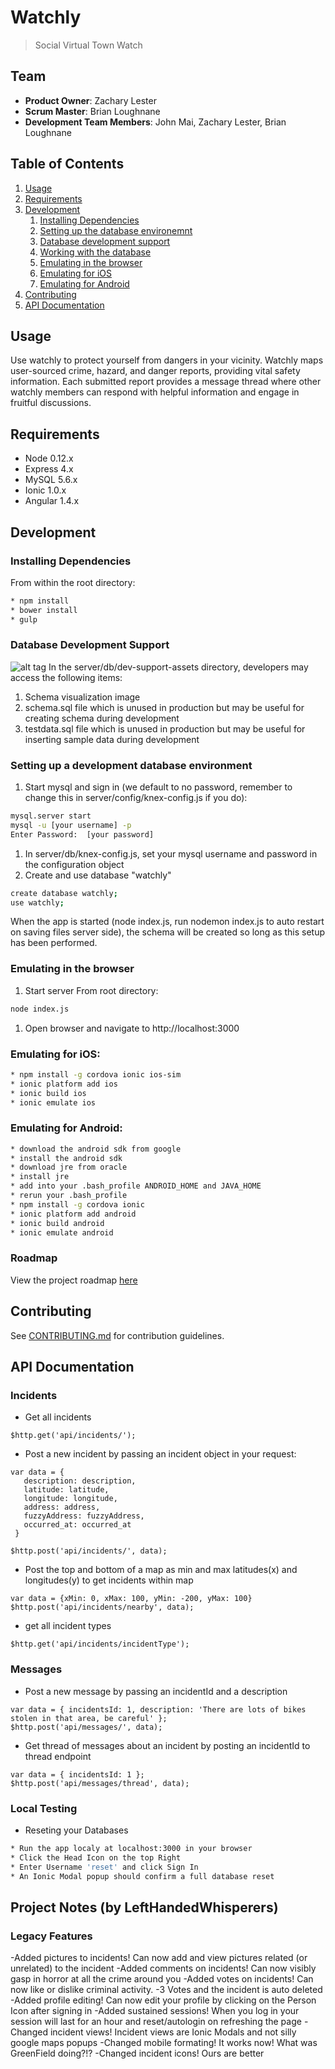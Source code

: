 # Watchly

> Social Virtual Town Watch

## Team

  - __Product Owner__: Zachary Lester
  - __Scrum Master__: Brian Loughnane
  - __Development Team Members__: John Mai, Zachary Lester, Brian Loughnane

## Table of Contents

1. [Usage](#Usage)
1. [Requirements](#requirements)
1. [Development](#development)
    1. [Installing Dependencies](#installing-dependencies)
    1. [Setting up the database environemnt](#setting-up-the-database-environment)
    1. [Database development support](#database-development-support)
    1. [Working with the database](#working-with-the-database)
    1. [Emulating in the browser](#emulating-in-the-brower)
    1. [Emulating for iOS](#emulating-for-ios)
    1. [Emulating for Android](#emulating-for-android)
1. [Contributing](#contributing)
1. [API Documentation](#api-documentation)

## Usage
Use watchly to protect yourself from dangers in your vicinity.  Watchly maps user-sourced
crime, hazard, and danger reports, providing vital safety information.  Each submitted report
provides a message thread where other watchly members can respond with helpful information
and engage in fruitful discussions.

## Requirements

- Node 0.12.x
- Express 4.x
- MySQL 5.6.x
- Ionic 1.0.x
- Angular 1.4.x

## Development

### Installing Dependencies

From within the root directory:
```sh
* npm install
* bower install
* gulp
```

### Database Development Support
![alt tag](https://raw.github.com/BrianLoughnane/watchly/doc/server/db/schema_design.png)
In the server/db/dev-support-assets directory, developers may access the following items:
  1. Schema visualization image
  1. schema.sql file which is unused in production but may be useful for creating schema during development
  1. testdata.sql file which is unused in production but may be useful for inserting sample data during development

### Setting up a development database environment
1. Start mysql and sign in (we default to no password, remember to change this in server/config/knex-config.js if you do):
```sh
mysql.server start
mysql -u [your username] -p
Enter Password:  [your password]
```
1. In server/db/knex-config.js, set your mysql username and password in the configuration object
1. Create and use database "watchly"
```sh
create database watchly;
use watchly;
```
When the app is started (node index.js, run nodemon index.js to auto restart on saving files server side), the schema will be created so long as this setup has been performed.

### Emulating in the browser
1. Start server
From root directory:
```sh
node index.js
```
1. Open browser and navigate to http://localhost:3000

### Emulating for iOS:
```sh
* npm install -g cordova ionic ios-sim
* ionic platform add ios
* ionic build ios
* ionic emulate ios
```

### Emulating for Android:
```sh
* download the android sdk from google
* install the android sdk
* download jre from oracle
* install jre
* add into your .bash_profile ANDROID_HOME and JAVA_HOME
* rerun your .bash_profile
* npm install -g cordova ionic
* ionic platform add android
* ionic build android
* ionic emulate android
```

### Roadmap

View the project roadmap [here](https://github.com/RealisticJackdaw/watchly/issues)


## Contributing

See [CONTRIBUTING.md](CONTRIBUTING.md) for contribution guidelines.


## API Documentation

### Incidents

* Get all incidents
```
$http.get('api/incidents/');
```

* Post a new incident by passing an incident object in your request:
```
var data = { 
   description: description,
   latitude: latitude, 
   longitude: longitude,
   address: address,
   fuzzyAddress: fuzzyAddress,
   occurred_at: occurred_at
 }

$http.post('api/incidents/', data);
```

* Post the top and bottom of a map as min and max latitudes(x) and longitudes(y) to get incidents within map
```
var data = {xMin: 0, xMax: 100, yMin: -200, yMax: 100} 
$http.post('api/incidents/nearby', data);
```
* get all incident types
```
$http.get('api/incidents/incidentType');
```
### Messages

* Post a new message by passing an incidentId and a description
```
var data = { incidentsId: 1, description: 'There are lots of bikes stolen in that area, be careful' };
$http.post('api/messages/', data);
```

* Get thread of messages about an incident by posting an incidentId to thread endpoint
```
var data = { incidentsId: 1 };
$http.post('api/messages/thread', data);
```
### Local Testing

* Reseting your Databases

```sh
* Run the app localy at localhost:3000 in your browser
* Click the Head Icon on the top Right
* Enter Username 'reset' and click Sign In
* An Ionic Modal popup should confirm a full database reset
```

## Project Notes (by LeftHandedWhisperers)

### Legacy Features

-Added pictures to incidents! Can now add and view pictures related (or unrelated) to the incident
-Added comments on incidents! Can now visibly gasp in horror at all the crime around you
-Added votes on incidents! Can now like or dislike criminal activity. -3 Votes and the incident is auto deleted
-Added profile editing! Can now edit your profile by clicking on the Person Icon after signing in
-Added sustained sessions! When you log in your session will last for an hour and reset/autologin on refreshing the page
-Changed incident views! Incident views are Ionic Modals and not silly google maps popups
-Changed mobile formating! It works now! What was GreenField doing?!?
-Changed incident icons! Ours are better
